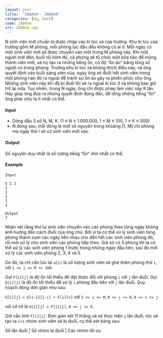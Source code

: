```yaml
---
layout: post
title:  "ZABAVA - ZABAVA"
categories: [dp, math]
code: ZABAVA
src: ZABAVA.cpp
---
```



N sinh viên mới chuẩn bị được nhập vào kí túc xá của trường. Khu kí túc của trường gồm M phòng, mỗi phòng lúc đầu đều không có ai ở. Mỗi ngày có một sinh viên mới sẽ được chuyển vào một trong M phòng này. Khi một người mới đến, buổi tối hôm đó, cả phòng sẽ tổ chức một bữa tiệc để mừng thành viên mới, và họ tạo ra những tiếng ồn, có độ “ồn ào” bằng tổng số người có trong phòng. Trưởng khu kí túc xá không thích điều này, và ông quyết định vào buổi sáng sớm của, ngày ông sẽ đuổi hết sinh viên trong một phòng nào đó ra ngoài để tránh sự ồn ào gây ra phiền phức cho ông. Những sinh viên này khi đã bị đuổi thì sẽ ra ngoài kí túc ở và không bao giờ trở lại nữa. Tuy nhiên, trong N ngày, ông chỉ được phép làm việc này K lần. Hãy giúp ông đưa ra những quyết định đúng đắn, để tổng những tiếng “ồn” ông phải chịu là ít nhất có thể. 

#### Input

*   Dòng đầu 3 số N, M, K. (1 ≤ N ≤ 1.000.000, 1 ≤ M ≤ 100, 1 ≤ K ≤ 500)
*   N dòng sau, mỗi dòng là một số nguyên trong khoảng \[1, M\] chỉ phòng mà ngày thứ i sẽ có sinh viên mới vào.

#### Output

Số nguyên duy nhất là số lượng tiếng “ồn” nhỏ nhất có thể.

#### Example

```
Input

5 1 2
1
1
1
1
1

Output
7
```

<!--more-->



Nhận xét rằng thứ tự sinh viên chuyển vào các phòng theo từng ngày không ảnh huởng đến cách đuổi của ông chủ. Bởi vì ta có thể xử lý sinh viên từng phòng thành cụm các ngày liền nhau cho đến hết các sinh viên phòng đó, rồi mới xử lý cho sinh viên các phòng tiếp theo. Giả sử có 5 phòng thì ta có thể  xử lý các sinh viên phòng 1 trước trong những ngày đầu tiên, sau đó mới xử lý các sinh viên phòng 2, 3, 4 và 5.

Do đó, ta chỉ cần lưu lại `a[i]` là số lượng sinh viên sẽ ghé thăm phòng thứ `i`, với `1 <= i <= M <= 100`.

Gọi `F[i][j]` là độ ồn tối thiểu để đạt được đối với phòng `i` với `j` lần đuổi. Gọi `G[i][j]` là độ ổn tối thiểu để xử lý `i` phòng đầu tiên với `j` lần đuổi. Quy hoạch động đơn giản như sau:

`G[i][j] = G[i-1][j-c] + F[i][c]` với `2 <= i <= M`, `0 <= j <= K`, `0 <= c <= j`

với cở sở là `G[1][j] = F[1][j]`, `0 <= j <= K`.

Giờ cần tính `F[i][j]`. Đơn giản xét 11 thằng và sẽ thực hiện `i` lần đuổi, tức sẽ tạo ra `i+1` nhóm sinh viên sẽ bị đuổi, cụ thể xét bảng sau:

<div class="table-full-width" markdown="block">

Số lần đuổi | Số nhóm bị đuổi | Các nhóm tối ưu
